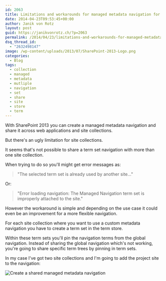```yaml
---
id: 2063
title: Limitations and workarounds for managed metadata navigation for multiple site collections
date: 2014-04-23T09:53:45+00:00
author: Janik von Rotz
layout: post
guid: https://janikvonrotz.ch/?p=2063
permalink: /2014/04/23/limitations-and-workarounds-for-managed-metadata-navigation-for-multiple-site-collections/
dsq_thread_id:
  - "2632498147"
image: /wp-content/uploads/2013/07/SharePoint-2013-Logo.png
categories:
  - Blog
tags:
  - collection
  - managed
  - metadata
  - mutliple
  - navigation
  - set
  - share
  - site
  - store
  - term
---
```

With SharePoint 2013 you can create a managed metadata navigation and share it across web applications and site collections.

But there's an ugly limitation for site collections.
<!--more-->
It seems that's not possible to share a term set navigation with more than one site collection.

When trying to do so you'll might get error messages as:

> "The selected term set is already used by another site..."

Or:

> "Error loading navigation: The Managed Navigation term set is improperly attached to the site."

However the workaround is simple and depending on the use case it could even be an improvement for a more flexible navigation.

For each site collection where you want to use a custom metadata navigation you have to create a term set in the term store.

Within these term sets you'll pin the navigation terms from the global navigation. Instead of sharing the global navigation which's not working, you're going to share specific term trees by pinning in term sets.  

In my case I've got two site collections and I'm going to add the project site to the navigation:

![Create a shared managed metadata navigation](https://janikvonrotz.ch/wp-content/uploads/2014/04/Create-a-shared-managed-metadata-navigation.gif)